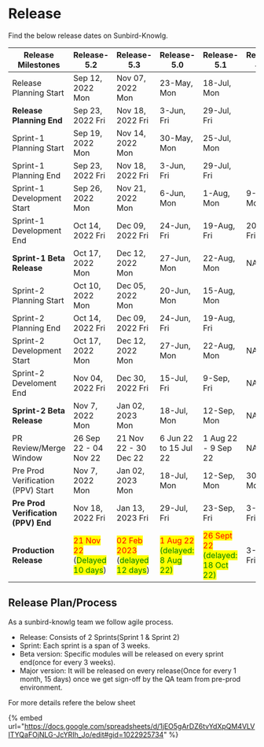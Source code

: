 # Release

Find the below release dates on Sunbird-Knowlg.&#x20;

<table><thead><tr><th>Release Milestones</th><th>Release-5.2</th><th>Release-5.3</th><th>Release-5.0</th><th>Release-5.1</th><th data-hidden>Release-4.10</th></tr></thead><tbody><tr><td>Release Planning Start</td><td>Sep 12, 2022 Mon</td><td>Nov 07, 2022 Mon</td><td>23-May, Mon</td><td>18-Jul, Mon</td><td></td></tr><tr><td><strong>Release Planning End</strong></td><td>Sep 23, 2022 Fri</td><td>Nov 18, 2022 Fri</td><td>3-Jun, Fri</td><td>29-Jul, Fri</td><td></td></tr><tr><td>Sprint-1 Planning Start</td><td>Sep 19, 2022 Mon</td><td>Nov 14, 2022 Mon</td><td>30-May, Mon</td><td>25-Jul, Mon</td><td></td></tr><tr><td>Sprint-1 Planning End</td><td>Sep 23, 2022 Fri</td><td>Nov 18, 2022 Fri</td><td>3-Jun, Fri</td><td>29-Jul, Fri</td><td></td></tr><tr><td>Sprint-1 Development Start</td><td>Sep 26, 2022 Mon</td><td>Nov 21, 2022 Mon</td><td>6-Jun, Mon</td><td>1-Aug, Mon</td><td>9-May, Mon</td></tr><tr><td>Sprint-1 Development End</td><td>Oct 14, 2022 Fri</td><td>Dec 09, 2022 Fri</td><td>24-Jun, Fri</td><td>19-Aug, Fri</td><td>20-May, Fri</td></tr><tr><td><strong>Sprint-1 Beta Release</strong></td><td>Oct 17, 2022 Mon</td><td>Dec 12, 2022 Mon</td><td>27-Jun, Mon</td><td>22-Aug, Mon</td><td>NA</td></tr><tr><td>Sprint-2 Planning Start</td><td>Oct 10, 2022 Mon</td><td>Dec 05, 2022 Mon</td><td>20-Jun, Mon</td><td>15-Aug, Mon</td><td></td></tr><tr><td>Sprint-2 Planning End</td><td>Oct 14, 2022 Fri</td><td>Dec 09, 2022 Fri</td><td>24-Jun, Fri</td><td>19-Aug, Fri</td><td></td></tr><tr><td>Sprint-2 Development Start</td><td>Oct 17, 2022 Mon</td><td>Dec 12, 2022 Mon</td><td>27-Jun, Mon</td><td>22-Aug, Mon</td><td>NA</td></tr><tr><td>Sprint-2 Develoment End</td><td>Nov 04, 2022 Fri</td><td>Dec 30, 2022 Fri</td><td>15-Jul, Fri</td><td>9-Sep, Fri</td><td>NA</td></tr><tr><td><strong>Sprint-2 Beta Release</strong></td><td>Nov 7, 2022 Mon</td><td>Jan 02, 2023 Mon</td><td>18-Jul, Mon</td><td>12-Sep, Mon</td><td>NA</td></tr><tr><td>PR Review/Merge Window</td><td>26 Sep 22 - 04 Nov 22</td><td>21 Nov 22 - 30 Dec 22</td><td>6 Jun 22 to 15 Jul 22</td><td>1 Aug 22 - 9 Sep 22</td><td>NA</td></tr><tr><td>Pre Prod Verification (PPV) Start</td><td>Nov 7, 2022 Mon</td><td>Jan 02, 2023 Mon</td><td>18-Jul, Mon</td><td>12-Sep, Mon</td><td>30-May, Mon</td></tr><tr><td><strong>Pre Prod Verification (PPV) End</strong></td><td>Nov 18, 2022 Fri</td><td>Jan 13, 2023 Fri</td><td>29-Jul, Fri</td><td>23-Sep, Fri</td><td>3-Jun, Fri</td></tr><tr><td><strong>Production Release</strong></td><td><mark style="color:red;">21 Nov 22</mark> (<mark style="color:green;">Delayed 10 days</mark>)</td><td><mark style="color:red;">02 Feb 2023</mark> (<mark style="color:green;">delayed 12 days</mark>)</td><td><mark style="color:red;">1 Aug 22</mark> <mark style="color:green;">(delayed: 8 Aug 22)</mark></td><td><mark style="color:red;">26 Sept 22</mark> <mark style="color:green;">(delayed: 18 Oct 22)</mark></td><td>3-Jun, Fri</td></tr></tbody></table>

## Release Plan/Process

As a sunbird-knowlg team we follow agile process.&#x20;

* Release: Consists of 2 Sprints(Sprint 1 & Sprint 2)
* Sprint: Each sprint is a span of 3 weeks.
* Beta version: Specific modules will be released on every sprint end(once for every 3 weeks).
* Major version: It will be released on every release(Once for every 1 month, 15 days) once we get sign-off by the QA team from pre-prod environment.

For more details refere the below sheet

{% embed url="https://docs.google.com/spreadsheets/d/1jEO5gArDZ6tvYdXpQM4VLVITYQaFOjNLG-JcYRIh_Jo/edit#gid=1022925734" %}
